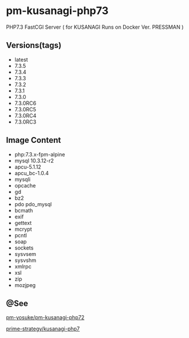 # pm-kusanagi-php73
PHP7.3 FastCGI Server ( for KUSANAGI Runs on Docker Ver. PRESSMAN )

## Versions(tags)

- latest
- 7.3.5
- 7.3.4
- 7.3.3
- 7.3.2
- 7.3.1
- 7.3.0
- 7.3.0RC6
- 7.3.0RC5
- 7.3.0RC4
- 7.3.0RC3

## Image Content
- php:7.3.x-fpm-alpine
- mysql 10.3.12-r2
- apcu-5.1.12
- apcu_bc-1.0.4
- mysqli 
- opcache
- gd 
- bz2
- pdo pdo_mysql
- bcmath
- exif
- gettext
- mcrypt
- pcntl
- soap
- sockets
- sysvsem
- sysvshm
- xmlrpc
- xsl
- zip
- mozjpeg

## @See
[pm-yosuke/pm-kusanagi-php72](https://github.com/pm-yosuke/pm-kusanagi-php72)

[prime-strategy/kusanagi-php7](https://github.com/prime-strategy/kusanagi-php7)